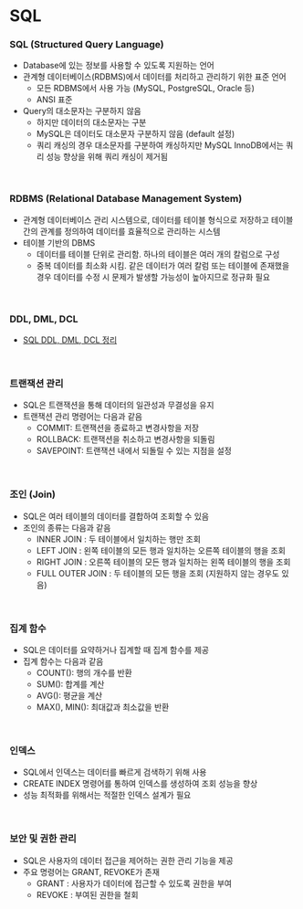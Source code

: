 # SQL

### SQL (Structured Query Language)
- Database에 있는 정보를 사용할 수 있도록 지원하는 언어
- 관계형 데이터베이스(RDBMS)에서 데이터를 처리하고 관리하기 위한 표준 언어
    - 모든 RDBMS에서 사용 가능 (MySQL, PostgreSQL, Oracle 등)
    - ANSI 표준
- Query의 대소문자는 구분하지 않음
    - 하지만 데이터의 대소문자는 구분
    - MySQL은 데이터도 대소문자 구분하지 않음 (default 설정)
    - 쿼리 캐싱의 경우 대소문자를 구분하여 캐싱하지만 MySQL InnoDB에서는 쿼리 성능 향상을 위해 쿼리 캐싱이 제거됨

<br>

### RDBMS (Relational Database Management System)
- 관계형 데이터베이스 관리 시스템으로, 데이터를 테이블 형식으로 저장하고 테이블 간의 관계를 정의하여 데이터를 효율적으로 관리하는 시스템
- 테이블 기반의 DBMS
    - 데이터를 테이블 단위로 관리함. 하나의 테이블은 여러 개의 칼럼으로 구성
    - 중복 데이터를 최소화 시킴. 같은 데이터가 여러 칼럼 또는 테이블에 존재했을 경우 데이터를 수정 시 문제가 발생할 가능성이 높아지므로 정규화 필요

<br>

### DDL, DML, DCL
- [SQL DDL, DML, DCL 정리](./DDL-DML-DCL.md)

<br>

### 트랜잭션 관리
- SQL은 트랜잭션을 통해 데이터의 일관성과 무결성을 유지
- 트랜잭션 관리 명령어는 다음과 같음
    - COMMIT: 트랜잭션을 종료하고 변경사항을 저장
    - ROLLBACK: 트랜잭션을 취소하고 변경사항을 되돌림
    - SAVEPOINT: 트랜잭션 내에서 되돌릴 수 있는 지점을 설정

<br>

### 조인 (Join)
- SQL은 여러 테이블의 데이터를 결합하여 조회할 수 있음
- 조인의 종류는 다음과 같음
    - INNER JOIN : 두 테이블에서 일치하는 행만 조회
    - LEFT JOIN : 왼쪽 테이블의 모든 행과 일치하는 오른쪽 테이블의 행을 조회
    - RIGHT JOIN : 오른쪽 테이블의 모든 행과 일치하는 왼쪽 테이블의 행을 조회
    - FULL OUTER JOIN : 두 테이블의 모든 행을 조회 (지원하지 않는 경우도 있음)

<br>

### 집계 함수
- SQL은 데이터를 요약하거나 집계할 때 집계 함수를 제공
- 집계 함수는 다음과 같음
    - COUNT(): 행의 개수를 반환
    - SUM(): 합계를 계산
    - AVG(): 평균을 계산
    - MAX(), MIN(): 최대값과 최소값을 반환

<br>

### 인덱스
- SQL에서 인덱스는 데이터를 빠르게 검색하기 위해 사용
- CREATE INDEX 명령어를 통하여 인덱스를 생성하여 조회 성능을 향상
- 성능 최적화를 위해서는 적절한 인덱스 설계가 필요

<br>

### 보안 및 권한 관리
- SQL은 사용자의 데이터 접근을 제어하는 권한 관리 기능을 제공
- 주요 명령어는 GRANT, REVOKE가 존재
    - GRANT : 사용자가 데이터에 접근할 수 있도록 권한을 부여
    - REVOKE : 부여된 권한을 철회